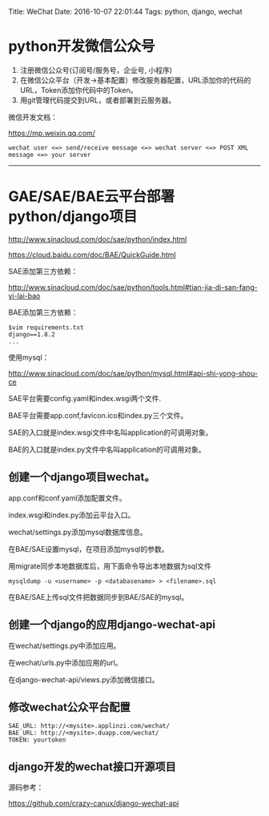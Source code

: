 Title: WeChat
Date: 2016-10-07 22:01:44
Tags: python, django, wechat



# python开发微信公众号

1. 注册微信公众号(订阅号/服务号，企业号, 小程序)
2. 在微信公众平台（开发->基本配置）修改服务器配置，URL添加你的代码的URL，Token添加你代码中的Token。
3. 用git管理代码提交到URL，或者部署到云服务器。

微信开发文档：

<https://mp.weixin.qq.com/>

    wechat user <=> send/receive message <=> wechat server <=> POST XML message <=> your server

***

# GAE/SAE/BAE云平台部署python/django项目

<http://www.sinacloud.com/doc/sae/python/index.html>

<https://cloud.baidu.com/doc/BAE/QuickGuide.html>

SAE添加第三方依赖：

<http://www.sinacloud.com/doc/sae/python/tools.html#tian-jia-di-san-fang-yi-lai-bao>

BAE添加第三方依赖：

    $vim requirements.txt
    django==1.8.2
    ...

使用mysql：

<http://www.sinacloud.com/doc/sae/python/mysql.html#api-shi-yong-shou-ce>

SAE平台需要config.yaml和index.wsgi两个文件.

BAE平台需要app.conf,favicon.ico和index.py三个文件。

SAE的入口就是index.wsgi文件中名叫application的可调用对象。

BAE的入口就是index.py文件中名叫application的可调用对象。

## 创建一个django项目wechat。

app.conf和conf.yaml添加配置文件。

index.wsgi和index.py添加云平台入口。

wechat/settings.py添加mysql数据库信息。

在BAE/SAE设置mysql，在项目添加mysql的参数。

用migrate同步本地数据库后，用下面命令导出本地数据为sql文件

    mysqldump -u <username> -p <databasename> > <filename>.sql

在BAE/SAE上传sql文件把数据同步到BAE/SAE的mysql。

## 创建一个django的应用django-wechat-api

在wechat/settings.py中添加应用。

在wechat/urls.py中添加应用的url。

在django-wechat-api/views.py添加微信接口。

## 修改wechat公众平台配置

    SAE_URL: http://<mysite>.applinzi.com/wechat/
    BAE_URL: http://<mysite>.duapp.com/wechat/
    TOKEN: yourtoken

## django开发的wechat接口开源项目

源码参考：

<https://github.com/crazy-canux/django-wechat-api>

